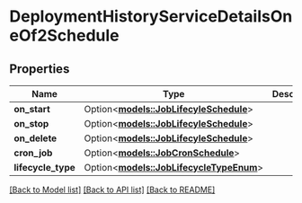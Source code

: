 # DeploymentHistoryServiceDetailsOneOf2Schedule

## Properties

Name | Type | Description | Notes
------------ | ------------- | ------------- | -------------
**on_start** | Option<[**models::JobLifecyleSchedule**](JobLifecyleSchedule.md)> |  | [optional]
**on_stop** | Option<[**models::JobLifecyleSchedule**](JobLifecyleSchedule.md)> |  | [optional]
**on_delete** | Option<[**models::JobLifecyleSchedule**](JobLifecyleSchedule.md)> |  | [optional]
**cron_job** | Option<[**models::JobCronSchedule**](JobCronSchedule.md)> |  | [optional]
**lifecycle_type** | Option<[**models::JobLifecycleTypeEnum**](JobLifecycleTypeEnum.md)> |  | [optional]

[[Back to Model list]](../README.md#documentation-for-models) [[Back to API list]](../README.md#documentation-for-api-endpoints) [[Back to README]](../README.md)



